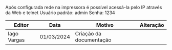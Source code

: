 Após configurada rede na impressora é possível acessá-la pelo IP através da Web e telnet
Usuário padrão: admin
Senha: 1234

| Editor      | Data       | Motivo                  | Alteração |
|-------------|------------|-------------------------|-----------|
| Iago Vargas | 01/03/2024 | Criação da documentação |          |

